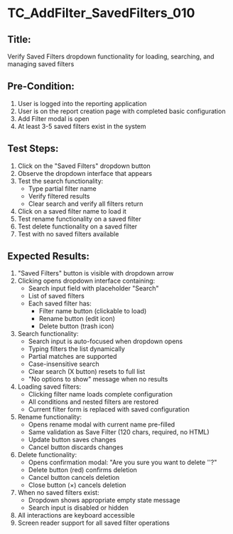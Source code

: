 # TC_AddFilter_SavedFilters_010

## Title:
Verify Saved Filters dropdown functionality for loading, searching, and managing saved filters

## Pre-Condition:
1. User is logged into the reporting application
2. User is on the report creation page with completed basic configuration
3. Add Filter modal is open
4. At least 3-5 saved filters exist in the system

## Test Steps:
1. Click on the "Saved Filters" dropdown button
2. Observe the dropdown interface that appears
3. Test the search functionality:
   - Type partial filter name
   - Verify filtered results
   - Clear search and verify all filters return
4. Click on a saved filter name to load it
5. Test rename functionality on a saved filter
6. Test delete functionality on a saved filter
7. Test with no saved filters available

## Expected Results:
1. "Saved Filters" button is visible with dropdown arrow
2. Clicking opens dropdown interface containing:
   - Search input field with placeholder "Search"
   - List of saved filters
   - Each saved filter has:
     - Filter name button (clickable to load)
     - Rename button (edit icon)
     - Delete button (trash icon)
3. Search functionality:
   - Search input is auto-focused when dropdown opens
   - Typing filters the list dynamically
   - Partial matches are supported
   - Case-insensitive search
   - Clear search (X button) resets to full list
   - "No options to show" message when no results
4. Loading saved filters:
   - Clicking filter name loads complete configuration
   - All conditions and nested filters are restored
   - Current filter form is replaced with saved configuration
5. Rename functionality:
   - Opens rename modal with current name pre-filled
   - Same validation as Save Filter (120 chars, required, no HTML)
   - Update button saves changes
   - Cancel button discards changes
6. Delete functionality:
   - Opens confirmation modal: "Are you sure you want to delete '<Filter Name>'?"
   - Delete button (red) confirms deletion
   - Cancel button cancels deletion
   - Close button (×) cancels deletion
7. When no saved filters exist:
   - Dropdown shows appropriate empty state message
   - Search input is disabled or hidden
8. All interactions are keyboard accessible
9. Screen reader support for all saved filter operations
